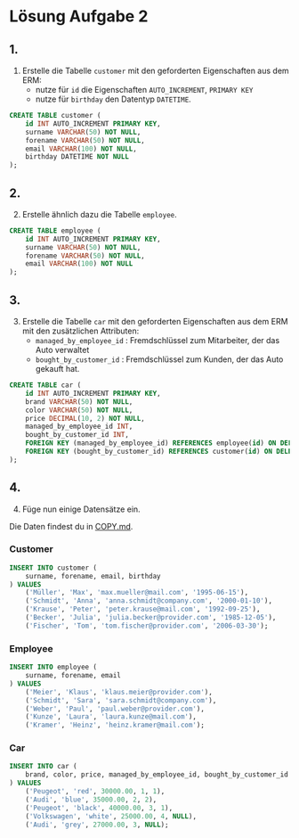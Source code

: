 # Lösung Aufgabe 2

## 1.

1. Erstelle die Tabelle `customer` mit den geforderten Eigenschaften aus dem ERM:
    - nutze für `id` die Eigenschaften `AUTO_INCREMENT`, `PRIMARY KEY`
    - nutze für `birthday` den Datentyp `DATETIME`.

```sql
CREATE TABLE customer (
    id INT AUTO_INCREMENT PRIMARY KEY,
    surname VARCHAR(50) NOT NULL,
    forename VARCHAR(50) NOT NULL,
    email VARCHAR(100) NOT NULL,
    birthday DATETIME NOT NULL
);
```

## 2.

2. Erstelle ähnlich dazu die Tabelle `employee`.

```sql
CREATE TABLE employee (
    id INT AUTO_INCREMENT PRIMARY KEY,
    surname VARCHAR(50) NOT NULL,
    forename VARCHAR(50) NOT NULL,
    email VARCHAR(100) NOT NULL
);
```

## 3.

3. Erstelle die Tabelle `car` mit den geforderten Eigenschaften aus dem ERM mit den zusätzlichen Attributen:
    - `managed_by_employee_id` : Fremdschlüssel zum Mitarbeiter, der das Auto verwaltet
    - `bought_by_customer_id` : Fremdschlüssel zum Kunden, der das Auto gekauft hat.

```sql
CREATE TABLE car (
    id INT AUTO_INCREMENT PRIMARY KEY,
    brand VARCHAR(50) NOT NULL,
    color VARCHAR(50) NOT NULL,
    price DECIMAL(10, 2) NOT NULL,
    managed_by_employee_id INT,
    bought_by_customer_id INT,
    FOREIGN KEY (managed_by_employee_id) REFERENCES employee(id) ON DELETE RESTRICT,
    FOREIGN KEY (bought_by_customer_id) REFERENCES customer(id) ON DELETE RESTRICT
);
```

## 4.

4. Füge nun einige Datensätze ein.

Die Daten findest du in [COPY.md](COPY.md).

### Customer

```sql
INSERT INTO customer (
    surname, forename, email, birthday
) VALUES
    ('Müller', 'Max', 'max.mueller@mail.com', '1995-06-15'),
    ('Schmidt', 'Anna', 'anna.schmidt@company.com', '2000-01-10'),
    ('Krause', 'Peter', 'peter.krause@mail.com', '1992-09-25'),
    ('Becker', 'Julia', 'julia.becker@provider.com', '1985-12-05'),
    ('Fischer', 'Tom', 'tom.fischer@provider.com', '2006-03-30');
```

### Employee

```sql
INSERT INTO employee (
    surname, forename, email
) VALUES
    ('Meier', 'Klaus', 'klaus.meier@provider.com'),
    ('Schmidt', 'Sara', 'sara.schmidt@company.com'),
    ('Weber', 'Paul', 'paul.weber@provider.com'),
    ('Kunze', 'Laura', 'laura.kunze@mail.com'),
    ('Kramer', 'Heinz', 'heinz.kramer@mail.com');
```

### Car

```sql
INSERT INTO car (
    brand, color, price, managed_by_employee_id, bought_by_customer_id
) VALUES
    ('Peugeot', 'red', 30000.00, 1, 1),
    ('Audi', 'blue', 35000.00, 2, 2),
    ('Peugeot', 'black', 40000.00, 3, 1),
    ('Volkswagen', 'white', 25000.00, 4, NULL),
    ('Audi', 'grey', 27000.00, 3, NULL);
```
